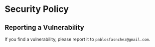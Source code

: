 # Security Policy

## Reporting a Vulnerability

If you find a vulnerability, please report it to `pablosfasnchez@gmail.com`.
